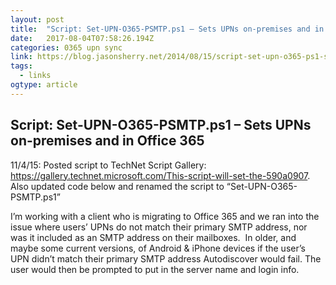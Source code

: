 ```yaml
---
layout: post 
title:  "Script: Set-UPN-O365-PSMTP.ps1 – Sets UPNs on-premises and in Office 365 | Jason (Izzy) Sherry's Blog" 
date:   2017-08-04T07:58:26.194Z 
categories: 0365 upn sync
link: https://blog.jasonsherry.net/2014/08/15/script-set-upn-o365-ps1-sets-upns-on-premises-and-in-office-365/ 
tags:
  - links
ogtype: article 
---
```


## Script: Set-UPN-O365-PSMTP.ps1 – Sets UPNs on-premises and in Office 365

11/4/15: Posted script to TechNet Script Gallery: https://gallery.technet.microsoft.com/This-script-will-set-the-590a0907. Also updated code below and renamed the script to “Set-UPN-O365-PSMTP.ps1”

I’m working with a client who is migrating to Office 365 and we ran into the issue where users’ UPNs do not match their primary SMTP address, nor was it included as an SMTP address on their mailboxes.  In older, and maybe some current versions, of Android & iPhone devices if the user’s UPN didn’t match their primary SMTP address Autodiscover would fail. The user would then be prompted to put in the server name and login info.